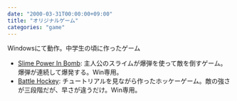 ```yaml
---
date: "2000-03-31T00:00:00+09:00"
title: "オリジナルゲーム"
categories: "game"
---
```

Windowsにて動作。中学生の頃に作ったゲーム

* [Slime Power In Bomb](/old/sulibaku.zip): 主人公のスライムが爆弾を使って敵を倒すゲーム。爆弾が連続して爆発する。Win専用。
* [Battle Hockey](/old/battle.zip): チュートリアルを見ながら作ったホッケーゲーム。敵の強さが三段階だが、早さが違うだけ。Win専用。
